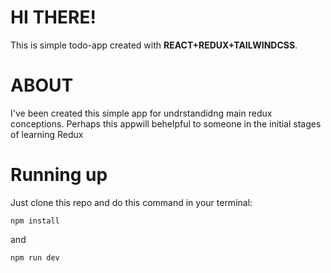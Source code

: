 # HI THERE!

This is simple todo-app created with **REACT+REDUX+TAILWINDCSS**. 


# ABOUT

I've been created this simple app for undrstandidng main redux conceptions. Perhaps this appwill behelpful to someone in the initial stages of learning Redux

# Running up

Just clone this repo and do this command in your terminal:

    npm install
and 

    npm run dev

